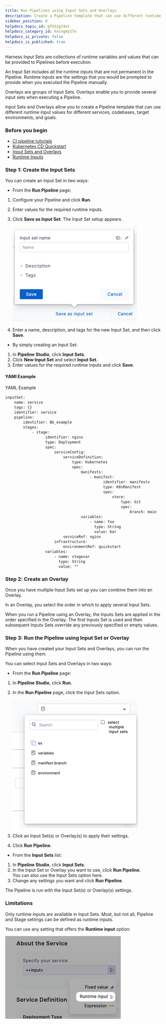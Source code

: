 ```yaml
---
title: Run Pipelines using Input Sets and Overlays
description: Create a Pipeline template that can use different runtime variable values for different services, codebases, target environments, and goals.
sidebar_position: 8
helpdocs_topic_id: gfk52g74xt
helpdocs_category_id: kncngmy17o
helpdocs_is_private: false
helpdocs_is_published: true
---
```


Harness Input Sets are collections of runtime variables and values that can be provided to Pipelines before execution.

An Input Set includes all the runtime inputs that are not permanent in the Pipeline. Runtime inputs are the settings that you would be prompted to provide when you executed the Pipeline manually.

Overlays are groups of Input Sets. Overlays enable you to provide several input sets when executing a Pipeline.

Input Sets and Overlays allow you to create a Pipeline template that can use different runtime input values for different services, codebases, target environments, and goals.


### Before you begin

* [CI pipeline tutorials](../../continuous-integration/ci-quickstarts/ci-pipeline-quickstart.md)
* [Kubernetes CD Quickstart](/docs/continuous-delivery/deploy-srv-diff-platforms/kubernetes/kubernetes-cd-quickstart)
* [Input Sets and Overlays](input-sets.md)
* [Runtime Inputs](../20_References/runtime-inputs.md)

### Step 1: Create the Input Sets

You can create an Input Set in two ways:

* From the **Run Pipeline** page:
1. Configure your Pipeline and click **Run**.
2. Enter values for the required runtime inputs.
3. Click **Save as Input Set**. The Input Set setup appears.
   
   ![](./static/run-pipelines-using-input-sets-and-overlays-08.png)
   
4. Enter a name, description, and tags for the new Input Set, and then click **Save**.
* By simply creating an Input Set:
1. In **Pipeline Studio**, click **Input Sets**.
2. Click **New Input Set** and select **Input Set**.
3. Enter values for the required runtime inputs and click **Save**.

#### YAMl Example

YAML Example
```
inputSet:  
    name: service  
    tags: {}  
    identifier: service  
    pipeline:  
        identifier: BG_example  
        stages:  
            - stage:  
                  identifier: nginx  
                  type: Deployment  
                  spec:  
                      serviceConfig:  
                          serviceDefinition:  
                              type: Kubernetes  
                              spec:  
                                  manifests:  
                                      - manifest:  
                                            identifier: manifests  
                                            type: K8sManifest  
                                            spec:  
                                                store:  
                                                    type: Git  
                                                    spec:  
                                                        branch: main  
                                  variables:  
                                      - name: foo  
                                        type: String  
                                        value: bar  
                          serviceRef: nginx  
                      infrastructure:  
                          environmentRef: quickstart  
                  variables:  
                      - name: stagevar  
                        type: String  
                        value: ""
```
### Step 2: Create an Overlay

Once you have multiple Input Sets set up you can combine them into an Overlay.

In an Overlay, you select the order in which to apply several Input Sets.

When you run a Pipeline using an Overlay, the Inputs Sets are applied in the order specified in the Overlay. The first Inputs Set is used and then subsequent Inputs Sets override any previously specified or empty values.

### Step 3: Run the Pipeline using Input Set or Overlay

When you have created your Input Sets and Overlays, you can run the Pipeline using them.

You can select Input Sets and Overlays in two ways:

* From the **Run Pipeline** page:
1. In **Pipeline Studio**, click **Run**.
2. In the **Run Pipeline** page, click the Input Sets option.
   
   ![](./static/run-pipelines-using-input-sets-and-overlays-09.png)
   
3. Click an Input Set(s) or Overlay(s) to apply their settings.
4. Click **Run Pipeline**.
* From the **Input Sets** list:
1. In **Pipeline Studio**, click **Input Sets**.
2. In the Input Set or Overlay you want to use, click **Run Pipeline**.  
You can also use the Input Sets option here.
3. Change any settings you want and click **Run Pipeline**.

 The Pipeline is run with the Input Set(s) or Overlay(s) settings.

### Limitations

Only runtime inputs are available in Input Sets. Most, but not all, Pipeline and Stage settings can be defined as runtime inputs.

You can use any setting that offers the **Runtime input** option:

![](./static/run-pipelines-using-input-sets-and-overlays-10.png)

### 

